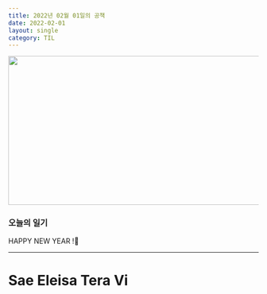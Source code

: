 ```yaml
---
title: 2022년 02월 01일의 공책
date: 2022-02-01
layout: single
category: TIL
---
```


<center><img src="https://media.vlpt.us/images/do66i/post/5d8cdf50-df2b-43df-b30a-425b8ae5f110/%E1%84%83%E1%85%A1%E1%86%AB%E1%84%87%E1%85%B5%E1%84%8D%E1%85%A1%E1%86%AF2.gif" width="650" height="300" /></center>

### 오늘의 일기

HAPPY NEW YEAR !🐋

---

# Sae Eleisa Tera Vi
